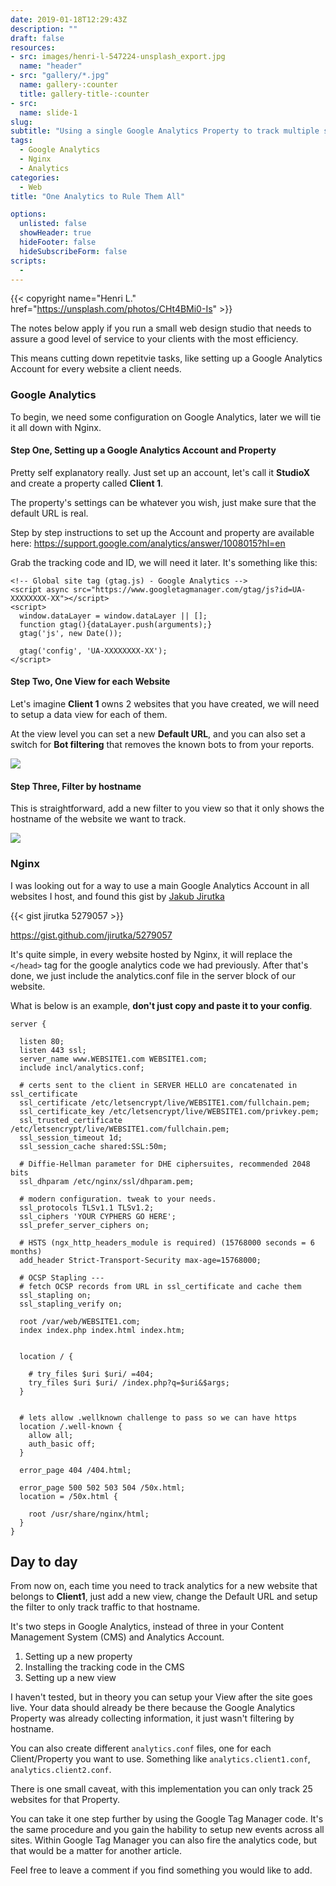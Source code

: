 ```yaml
---
date: 2019-01-18T12:29:43Z
description: ""
draft: false
resources: 
- src: images/henri-l-547224-unsplash_export.jpg
  name: "header"
- src: "gallery/*.jpg"
  name: gallery-:counter
  title: gallery-title-:counter
- src:
  name: slide-1
slug:
subtitle: "Using a single Google Analytics Property to track multiple sites"
tags: 
  - Google Analytics
  - Nginx 
  - Analytics
categories: 
  - Web
title: "One Analytics to Rule Them All"

options:
  unlisted: false
  showHeader: true
  hideFooter: false
  hideSubscribeForm: false
scripts:
  -
---
```


{{< copyright name="Henri L." href="https://unsplash.com/photos/CHt4BMi0-Is" >}}

The notes below apply if you run a small web design studio that needs to assure a good level of service to your clients with the most efficiency.

This means cutting down repetitvie tasks, like setting up a Google Analytics Account for every website a client needs.

<h3 class="title">Google Analytics</h3>

To begin, we need some configuration on Google Analytics, later we will tie it all down with Nginx.

<h4 class="title">Step One, Setting up a Google Analytics Account and Property</h4>

Pretty self explanatory really. Just set up an account, let's call it **StudioX** and create a property called **Client 1**.

The property's settings can be whatever you wish, just make sure that the default URL is real. 

Step by step instructions to set up the Account and property are available here: https://support.google.com/analytics/answer/1008015?hl=en

Grab the tracking code and ID, we will need it later. It's something like this:

```
<!-- Global site tag (gtag.js) - Google Analytics -->
<script async src="https://www.googletagmanager.com/gtag/js?id=UA-XXXXXXXX-XX"></script>
<script>
  window.dataLayer = window.dataLayer || [];
  function gtag(){dataLayer.push(arguments);}
  gtag('js', new Date());

  gtag('config', 'UA-XXXXXXXX-XX');
</script>

```

<h4 class="title">Step Two, One View for each Website</h4>

Let's imagine **Client 1** owns 2 websites that you have created, we will need to setup a data view for each of them. 

At the view level you can set a new **Default URL**, and you can also set a switch for **Bot filtering** that removes the known bots to from your reports.

![](images/view-settings.png)

<h4 class="title">Step Three, Filter by hostname</h4>

This is straightforward, add a new filter to you view so that it only shows the hostname of the website we want to track.

![](images/filter-setup.png)

<h3 class="title">Nginx</h3>

I was looking out for a way to use a main Google Analytics Account in all websites I host, and found this gist by [Jakub Jirutka](https://twitter.com/JakubJirutka)

{{< gist jirutka 5279057 >}}

https://gist.github.com/jirutka/5279057

It's quite simple, in every website hosted by Nginx, it will replace the `</head>` tag for the google analytics code we had previously. After that's done, we just include the analytics.conf file in the server block of our website.

What is below is an example, **don't just copy and paste it to your config**.

```
server {

  listen 80;
  listen 443 ssl;
  server_name www.WEBSITE1.com WEBSITE1.com;
  include incl/analytics.conf;

  # certs sent to the client in SERVER HELLO are concatenated in ssl_certificate
  ssl_certificate /etc/letsencrypt/live/WEBSITE1.com/fullchain.pem;
  ssl_certificate_key /etc/letsencrypt/live/WEBSITE1.com/privkey.pem;
  ssl_trusted_certificate /etc/letsencrypt/live/WEBSITE1.com/fullchain.pem;
  ssl_session_timeout 1d;
  ssl_session_cache shared:SSL:50m;

  # Diffie-Hellman parameter for DHE ciphersuites, recommended 2048 bits
  ssl_dhparam /etc/nginx/ssl/dhparam.pem;

  # modern configuration. tweak to your needs.
  ssl_protocols TLSv1.1 TLSv1.2;
  ssl_ciphers 'YOUR CYPHERS GO HERE';
  ssl_prefer_server_ciphers on;

  # HSTS (ngx_http_headers_module is required) (15768000 seconds = 6 months)
  add_header Strict-Transport-Security max-age=15768000;

  # OCSP Stapling ---
  # fetch OCSP records from URL in ssl_certificate and cache them
  ssl_stapling on;
  ssl_stapling_verify on;

  root /var/web/WEBSITE1.com;
  index index.php index.html index.htm;


  location / {

    # try_files $uri $uri/ =404;
    try_files $uri $uri/ /index.php?q=$uri&$args;
  }


  # lets allow .wellknown challenge to pass so we can have https
  location /.well-known {
    allow all;
    auth_basic off;
  }

  error_page 404 /404.html;

  error_page 500 502 503 504 /50x.html;
  location = /50x.html {

    root /usr/share/nginx/html;
  }
}
```


<h2 class="title">Day to day</h2>

From now on, each time you need to track analytics for a new website that belongs to **Client1**, just add a new view, change the Default URL and setup the filter to only track traffic to that hostname.

It's two steps in Google Analytics, instead of three in your Content Management System (CMS) and Analytics Account.

1. Setting up a new property
2. Installing the tracking code in the CMS
3. Setting up a new view

I haven't tested, but in theory you can setup your View after the site goes live. Your data should already be there because the Google Analytics Property was already collecting information, it just wasn't filtering by hostname.

You can also create different `analytics.conf` files, one for each Client/Property you want to use. Something like `analytics.client1.conf`, `analytics.client2.conf`.

There is one small caveat, with this implementation you can only track 25 websites for that Property. 

You can take it one step further by using the Google Tag Manager code. It's the same procedure and you gain the hability to setup new events across all sites. Within Google Tag Manager you can also fire the analytics code, but that would be a matter for another article.

Feel free to leave a comment if you find something you would like to add.

